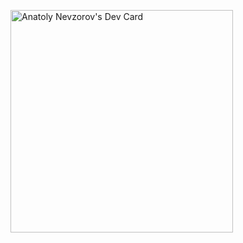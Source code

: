 <a href="https://app.daily.dev/anatolynevzorov"><img src="https://api.daily.dev/devcards/v2/JvPzARQiWzmPAq2T2z7YS.png?r=k3b&type=default" width="356" alt="Anatoly Nevzorov's Dev Card"/></a>

<!--
**tolnevz/tolnevz** is a ✨ _special_ ✨ repository because its `README.md` (this file) appears on your GitHub profile.

Here are some ideas to get you started:

- 🔭 I’m currently working on ...
- 🌱 I’m currently learning ...
- 👯 I’m looking to collaborate on ...
- 🤔 I’m looking for help with ...
- 💬 Ask me about ...
- 📫 How to reach me: ...
- 😄 Pronouns: ...
- ⚡ Fun fact: ...
-->
